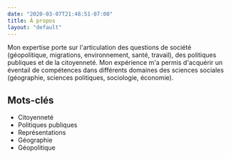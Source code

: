 ```yaml
---
date: "2020-03-07T21:48:51-07:00"
title: À propos
layout: "default"
---
```


Mon expertise porte sur l'articulation des questions de société (géopolitique, migrations, environnement, santé, travail), des politiques publiques et de la citoyenneté.
Mon expérience m'a permis d'acquérir un éventail de compétences dans différents domaines des sciences sociales (géographie, sciences politiques, sociologie, économie).


## Mots-clés
* Citoyenneté
* Politiques publiques
* Représentations
* Géographie
* Géopolitique
